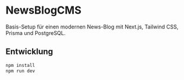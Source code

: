 # NewsBlogCMS

Basis-Setup für einen modernen News-Blog mit Next.js, Tailwind CSS, Prisma und PostgreSQL.

## Entwicklung

```bash
npm install
npm run dev
```
